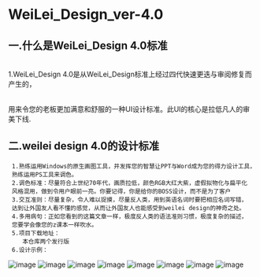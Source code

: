WeiLei_Design_ver-4.0
====================
 一.什么是WeiLei_Design 4.0标准
 ---------------------------
 
 <br/>1.WeiLei_Design 4.0是从WeiLei_Design标准上经过四代快速更迭与审阅修复而产生的，
 
 <br/>用来令您的老板更加满意和舒服的一种UI设计标准。此UI的核心是拉低凡人的审美下线.
 
  
二.weilei design 4.0的设计标准
------------------------------
     1.熟练运用Windows的原生画图工具，并发挥您的智慧让PPT与Word成为您的得力设计工具，
     熟练运用PS工具来调色。
     2.调色标准：尽量符合上世纪70年代，画质拉低，颜色RGB大红大紫，虚假拟物化与扁平化
     风格混用，做到令用户眼前一亮。你要记得，你是给你的BOSS设计，而不是为了客户
     3.交互准则：尽量复杂，令人难以捉摸，尽量反人类，用到英语名词时要把相应名词写错，
     达到让外国友人看不懂的感觉，从而让外国友人也能感受到weilei design的神奇之处。
     4.多用病句：正如您看到的这篇文章一样，极度反人类的语法准则习惯，极度复杂的描述，
     您要学会像您的z课本一样吹水。
     5.项目下载地址：
        本仓库两个发行版
     6.设计示例：
![image](https://github.com/DobEtooS/WeiLei_Design_ver-4.0/blob/main/%E5%BE%AE%E4%BF%A1%E5%9B%BE%E7%89%87_20210203125735.jpg)
![image](https://github.com/DobEtooS/WeiLei_Design_ver-4.0/blob/main/%E5%BE%AE%E4%BF%A1%E5%9B%BE%E7%89%87_20210204204554.jpg)
![image](https://github.com/DobEtooS/WeiLei_Design_ver-4.0/blob/main/%E5%BE%AE%E4%BF%A1%E5%9B%BE%E7%89%87_20210204204558.jpg)
![image](https://github.com/DobEtooS/WeiLei_Design_ver-4.0/blob/main/%E5%BE%AE%E4%BF%A1%E5%9B%BE%E7%89%87_20210204204602.jpg)
![image](https://github.com/DobEtooS/WeiLei_Design_ver-4.0/blob/main/zhizichat1.png)
![image](https://github.com/DobEtooS/WeiLei_Design_ver-4.0/blob/main/zhizhi2.png)
![image](https://github.com/DobEtooS/WeiLei_Design_ver-4.0/blob/main/timg.jpg)
![image](https://github.com/DobEtooS/WeiLei_Design_ver-4.0/blob/main/%E5%BE%AE%E4%BF%A1%E5%9B%BE%E7%89%87_20210204212218.png)
     
